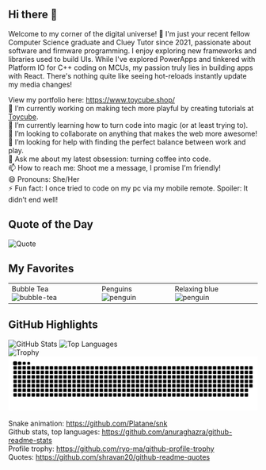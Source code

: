 ## Hi there 👋
Welcome to my corner of the digital universe! 🌟
I'm just your recent fellow Computer Science graduate and Cluey Tutor since 2021, passionate about software and firmware programming. 
I enjoy exploring new frameworks and libraries used to build UIs. While I've explored PowerApps and tinkered with Platform IO for C++ coding on MCUs, my passion truly lies in building apps with React. There's nothing quite like seeing hot-reloads instantly update my media changes!  

View my portfolio here: https://www.toycube.shop/  
    🔭 I’m currently working on making tech more playful by creating tutorials at [Toycube](http://www.toycube.com.au/).  
    🌱 I’m currently learning how to turn code into magic (or at least trying to).  
    👯 I’m looking to collaborate on anything that makes the web more awesome!  
    🤔 I’m looking for help with finding the perfect balance between work and play.  
    💬 Ask me about my latest obsession: turning coffee into code.  
    📫 How to reach me: Shoot me a message, I promise I'm friendly!  
    😄 Pronouns: She/Her  
    ⚡ Fun fact: I once tried to code on my pc via my mobile remote. Spoiler: It didn’t end well!

## Quote of the Day
![Quote](https://github-readme-quotes-bay.vercel.app/quote)  

## My Favorites
<table>
  <tr>
    <td>
      Bubble Tea
      <img src="https://github.com/user-attachments/assets/429bdeb3-2130-4a45-972d-ec30a882f3fe" alt="bubble-tea" width="150"/>
    </td>
    <td>
      Penguins
      <img src="https://github.com/user-attachments/assets/eb173be3-c499-4699-8549-381fe9900582" alt="penguin" width="150"/>
    </td>
    <td>
      Relaxing blue
      <img src="https://github.com/user-attachments/assets/ff789cbc-f325-4355-a7f9-9e18cb3998b6" alt="penguin" width="150"/>
    </td>
  </tr>
</table>

## GitHub Highlights  
![GitHub Stats](https://github-readme-stats.vercel.app/api?username=rashidarudino&show_icons=true&hide_title=true&count_private=true&hide=prs)
![Top Languages](https://github-readme-stats.vercel.app/api/top-langs/?username=rashidarudino&hide=html&layout=compact)  
![Trophy](https://github-profile-trophy.vercel.app/?username=rashidarudino&row=1&column=7)  
![Snake animation](https://raw.githubusercontent.com/rashidarudino/rashidarudino/output/github-contribution-grid-snake.svg) 

Snake animation: https://github.com/Platane/snk  
Github stats, top languages: https://github.com/anuraghazra/github-readme-stats  
Profile trophy: https://github.com/ryo-ma/github-profile-trophy  
Quotes: https://github.com/shravan20/github-readme-quotes
